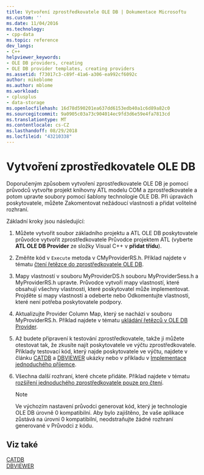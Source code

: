 ```yaml
---
title: Vytvoření zprostředkovatele OLE DB | Dokumentace Microsoftu
ms.custom: ''
ms.date: 11/04/2016
ms.technology:
- cpp-data
ms.topic: reference
dev_langs:
- C++
helpviewer_keywords:
- OLE DB providers, creating
- OLE DB provider templates, creating providers
ms.assetid: f73017c3-c89f-41a6-a306-ea992cf6092c
author: mikeblome
ms.author: mblome
ms.workload:
- cplusplus
- data-storage
ms.openlocfilehash: 16d78d590201ea637dd6153edb40a1c6d89a82c0
ms.sourcegitcommit: 9a0905c03a73c904014ec9fd3d6e59e4fa7813cd
ms.translationtype: MT
ms.contentlocale: cs-CZ
ms.lasthandoff: 08/29/2018
ms.locfileid: "43210338"
---
```

# <a name="creating-an-ole-db-provider"></a>Vytvoření zprostředkovatele OLE DB
Doporučeným způsobem vytvoření zprostředkovatele OLE DB je pomocí průvodců vytvořte projekt knihovny ATL modelu COM a zprostředkovatele a potom upravte soubory pomocí šablony technologie OLE DB. Při úpravách poskytovatele, můžete Zakomentovat nežádoucí vlastnosti a přidat volitelné rozhraní.  
  
 Základní kroky jsou následující:  
  
1.  Můžete vytvořit soubor základního projektu a ATL OLE DB poskytovatele průvodce vytvořit zprostředkovatele Průvodce projektem ATL (vyberte **ATL OLE DB Provider** ze složky Visual C++ v **přidat třídu**).  
  
2.  Změňte kód v `Execute` metoda v CMyProviderRS.h. Příklad najdete v tématu [čtení řetězce do zprostředkovatele OLE DB](../../data/oledb/reading-strings-into-the-ole-db-provider.md).  
  
3.  Mapy vlastností v souboru MyProviderDS.h souboru MyProviderSess.h a MyProviderRS.h upravte. Průvodce vytvoří mapy vlastností, které obsahují všechny vlastnosti, které poskytovatel může implementovat. Projděte si mapy vlastností a odeberte nebo Odkomentujte vlastnosti, které není potřeba poskytovatele podpory.  
  
4.  Aktualizujte Provider Column Map, který se nachází v souboru MyProviderRS.h. Příklad najdete v tématu [ukládání řetězců v OLE DB Provider](../../data/oledb/storing-strings-in-the-ole-db-provider.md).  
  
5.  Až budete připravení k testování zprostředkovatele, takže ji můžete otestovat tak, že zkusíte najít poskytovatele ve výčtu zprostředkovatele. Příklady testovací kód, který najde poskytovatele ve výčtu, najdete v článku [CATDB](https://github.com/Microsoft/VCSamples) a [DBVIEWER](https://github.com/Microsoft/VCSamples) ukázky nebo v příkladu v [Implementace jednoduchého příjemce](../../data/oledb/implementing-a-simple-consumer.md).  
  
6.  Všechna další rozhraní, které chcete přidáte. Příklad najdete v tématu [rozšíření jednoduchého zprostředkovatele pouze pro čtení](../../data/oledb/enhancing-the-simple-read-only-provider.md).  
  
    > [!NOTE]
    >  Ve výchozím nastavení průvodci generovat kód, který je technologie OLE DB úrovně 0 kompatibilní. Aby bylo zajištěno, že vaše aplikace zůstává na úrovni 0 kompatibilní, neodstraňujte žádné rozhraní generované v Průvodci z kódu.  
  
## <a name="see-also"></a>Viz také  
 [CATDB](https://github.com/Microsoft/VCSamples)   
 [DBVIEWER](https://github.com/Microsoft/VCSamples)